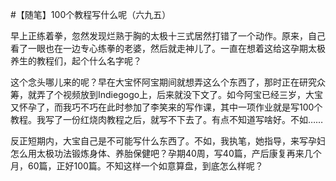 #【随笔】100个教程写什么呢（六九五）

早上正练着拳，忽然发现烂熟于胸的太极十三式居然打错了一个动作。原来，自己看了一眼也在一边专心练拳的老婆，然后就走神儿了。一直在想着这给这孕期太极养生的教程们，起个什么名字呢？

这个念头哪儿来的呢？早在大宝怀阿宝期间就想弄这么个东西了，那时正在研究众筹，就弄了个视频放到Indiegogo上，后来就没下文了。如今阿宝已经三岁，大宝又怀孕了，而我巧不巧在此时参加了李笑来的写作课，其中一项作业就是写100个教程。我写了一份红烧肉教程之后，就写不下去了。有点不知道写啥好。不如……

反正短期内，大宝自己是不可能写什么东西了。不如，我执笔，她指导，来写孕妇怎么用太极功法锻炼身体、养胎保健吧？孕期40周，写40篇，产后康复再来几个月，60篇，正好100篇。不知这样一个如意算盘，到底怎么样呢？